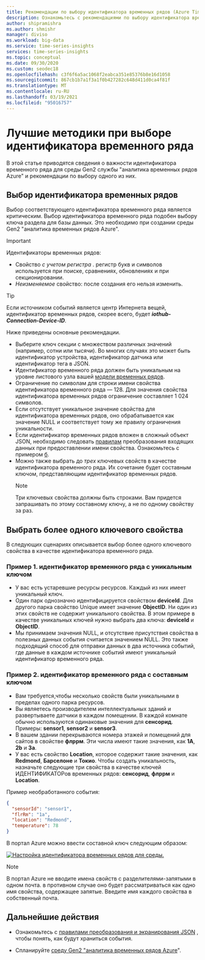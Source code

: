 ```yaml
---
title: Рекомендации по выбору идентификатора временных рядов (Azure Time Series Insights) | Документация Майкрософт
description: Ознакомьтесь с рекомендациями по выбору идентификатора временных рядов в Azure Time Series Insights Gen2.
author: shipramishra
ms.author: shmishr
manager: diviso
ms.workload: big-data
ms.service: time-series-insights
services: time-series-insights
ms.topic: conceptual
ms.date: 09/30/2020
ms.custom: seodec18
ms.openlocfilehash: c3f6f6a5ac1068f2eabca351e85376b8e16d1058
ms.sourcegitcommit: 867cb1b7a1f3a1f0b427282c648d411d0ca4f81f
ms.translationtype: MT
ms.contentlocale: ru-RU
ms.lasthandoff: 03/19/2021
ms.locfileid: "95016757"
---
```

# <a name="best-practices-for-choosing-a-time-series-id"></a>Лучшие методики при выборе идентификатора временного ряда

В этой статье приводятся сведения о важности идентификатора временного ряда для среды Gen2 службы "аналитика временных рядов Azure" и рекомендации по выбору одного из них.

## <a name="choose-a-time-series-id"></a>Выбор идентификатора временных рядов

Выбор соответствующего идентификатора временного ряда является критическим. Выбор идентификатора временного ряда подобен выбору ключа раздела для базы данных. Это необходимо при создании среды Gen2 "аналитика временных рядов Azure".

> [!IMPORTANT]
> Идентификаторы временных рядов:
>
> * Свойство *с учетом регистра* . регистр букв и символов используется при поиске, сравнениях, обновлениях и при секционировании.
> * *Неизменяемое* свойство: после создания его нельзя изменить.

> [!TIP]
> Если источником событий является центр Интернета вещей, идентификатор временных рядов, скорее всего, будет ***iothub-Connection-Device-ID***.

Ниже приведены основные рекомендации.

* Выберите ключ секции с множеством различных значений (например, сотни или тысячи). Во многих случаях это может быть идентификатор устройства, идентификатор датчика или идентификатор тега в JSON.
* Идентификатор временного ряда должен быть уникальным на уровне листового узла вашей [модели временных рядов](./concepts-model-overview.md).
* Ограничение по символам для строки имени свойства идентификатора временного ряда — 128. Для значения свойства идентификатора временных рядов ограничение составляет 1 024 символов.
* Если отсутствует уникальное значение свойства для идентификатора временных рядов, оно обрабатывается как значение NULL и соответствует тому же правилу ограничения уникальности.
* Если идентификатор временных рядов вложен в сложный объект JSON, необходимо следовать [правилам](./concepts-json-flattening-escaping-rules.md) преобразования входящих данных при предоставлении имени свойства. Ознакомьтесь с примером [б](concepts-json-flattening-escaping-rules.md#example-b).
* Можно также выбрать до *трех* ключевых свойств в качестве идентификатора временного ряда. Их сочетание будет составным ключом, представляющим идентификатор временных рядов.  
  > [!NOTE]
  > Три ключевых свойства должны быть строками.
  > Вам придется запрашивать по этому составному ключу, а не по одному свойству за раз.

## <a name="select-more-than-one-key-property"></a>Выбрать более одного ключевого свойства

В следующих сценариях описывается выбор более одного ключевого свойства в качестве идентификатора временного ряда.  

### <a name="example-1-time-series-id-with-a-unique-key"></a>Пример 1. идентификатор временного ряда с уникальным ключом

* У вас есть устаревшие ресурсы ресурсов. Каждый из них имеет уникальный ключ.
* Один парк однозначно идентифицируется свойством **deviceId**. Для другого парка свойство Unique имеет значение **ObjectID**. Ни один из этих свойств не содержит уникального свойства. В этом примере в качестве уникальных ключей нужно выбрать два ключа: **deviceId** и **ObjectID**.
* Мы принимаем значения NULL, и отсутствие присутствия свойства в полезных данных события считается значением NULL. Это также подходящий способ для отправки данных в два источника событий, где данные в каждом источнике событий имеют уникальный идентификатор временного ряда.

### <a name="example-2-time-series-id-with-a-composite-key"></a>Пример 2. идентификатор временного ряда с составным ключом

* Вам требуется,чтобы несколько свойств были уникальными в пределах одного парка ресурсов.
* Вы являетесь производителем интеллектуальных зданий и развертываете датчики в каждом помещении. В каждой комнате обычно используются одинаковые значения для **сенсорид**. Примеры: **sensor1**, **sensor2** и **sensor3**.
* В вашем здании перекрываются номера этажей и помещений для сайтов в свойстве **флррм**. Эти числа имеют такие значения, как **1A**, **2b** и **3a**.
* У вас есть свойство **Location**, которое содержит такие значения, как **Redmond**, **Барселоне** и **Токио**. Чтобы создать уникальность, назначьте следующие три свойства в качестве ключей ИДЕНТИФИКАТОРов временных рядов: **сенсорид**, **флррм** и **Location**.

Пример необработанного события:

```JSON
{
  "sensorId": "sensor1",
  "flrRm": "1a",
  "location": "Redmond",
  "temperature": 78
}
```

В портал Azure можно ввести составной ключ следующим образом:

[![Настройка идентификатора временных рядов для среды.](media/v2-how-to-tsid/configure-environment-key.png)](media/v2-how-to-tsid/configure-environment-key.png#lightbox)

  > [!NOTE]
  > В портал Azure не вводите имена свойств с разделителями-запятыми в одном почта. в противном случае оно будет рассматриваться как одно имя свойства, содержащее запятые.
  > Введите имя каждого свойства в собственный почта.

## <a name="next-steps"></a>Дальнейшие действия

* Ознакомьтесь с [правилами преобразования и экранирования JSON](./concepts-json-flattening-escaping-rules.md) , чтобы понять, как будут храниться события.

* Спланируйте [среду Gen2 "аналитика временных рядов Azure](./how-to-plan-your-environment.md)".